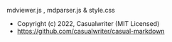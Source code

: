 mdviewer.js , mdparser.js & style.css
 * Copyright (c) 2022, Casualwriter (MIT Licensed)
 * https://github.com/casualwriter/casual-markdown
